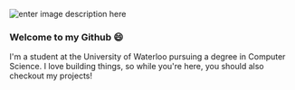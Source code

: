 ![enter image description here](https://media.giphy.com/media/T1Z2qu7qbij68O9Qwf/giphy.gif)
### Welcome to my Github 😄

I'm a student at the University of Waterloo pursuing a degree in Computer Science. I love building things, so while you're here, you should also checkout my projects!
